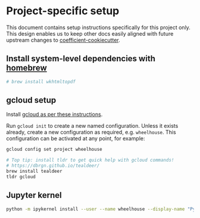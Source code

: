 # Project-specific setup

This document contains setup instructions specifically for this project only. This design enables
us to keep other docs easily aligned with future upstream changes to
[coefficient-cookiecutter](https://github.com/CoefficientSystems/coefficient-cookiecutter/).


## Install system-level dependencies with [homebrew](https://brew.sh/)

```sh
# brew install wkhtmltopdf
```

## gcloud setup

Install [gcloud as per these instructions](https://cloud.google.com/sdk/docs/install).

Run `gcloud init` to create a new named configuration. Unless it exists already, create a new
configuration as required, e.g. `wheelhouse`. This configuration can be activated at any
point, for example:

```sh
gcloud config set project wheelhouse

# Top tip: install tldr to get quick help with gcloud commands!
# https://dbrgn.github.io/tealdeer/
brew install tealdeer
tldr gcloud
```


## Jupyter kernel

```sh
python -m ipykernel install --user --name wheelhouse --display-name "Python (wheelhouse)"
```


